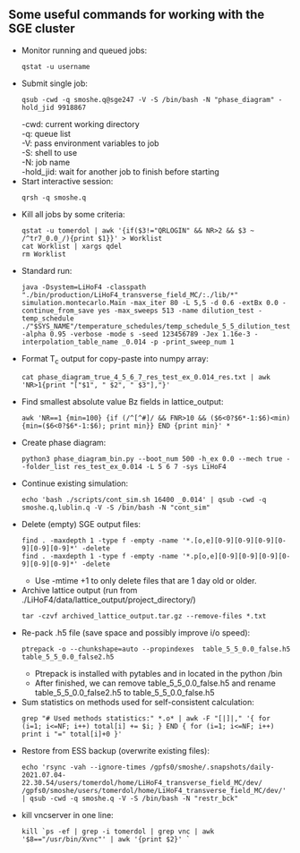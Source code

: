 ## Some useful commands for working with the SGE cluster

* Monitor running and queued jobs:
  ```
  qstat -u username
  ```
* Submit single job:
  ```
  qsub -cwd -q smoshe.q@sge247 -V -S /bin/bash -N "phase_diagram" -hold_jid 9918867
  ```
  -cwd: current working directory\
  -q: queue list\
  -V: pass environment variables to job\
  -S: shell to use\
  -N: job name\
  -hold_jid: wait for another job to finish before starting
* Start interactive session:
  ```
  qrsh -q smoshe.q
  ```
* Kill all jobs by some criteria:
  ```
  qstat -u tomerdol | awk '{if($3!="QRLOGIN" && NR>2 && $3 ~ /^tr7_0.0_/){print $1}}' > Worklist
  cat Worklist | xargs qdel
  rm Worklist
  ```
* Standard run:
  ```
  java -Dsystem=LiHoF4 -classpath "./bin/production/LiHoF4_transverse_field_MC/:./lib/*" simulation.montecarlo.Main -max_iter 80 -L 5,5 -d 0.6 -extBx 0.0 -continue_from_save yes -max_sweeps 513 -name dilution_test -temp_schedule ./"$SYS_NAME"/temperature_schedules/temp_schedule_5_5_dilution_test_0.0_false.txt -alpha 0.95 -verbose -mode s -seed 123456789 -Jex 1.16e-3 -interpolation_table_name _0.014 -p -print_sweep_num 1
  ```
* Format T<sub>c</sub> output for copy-paste into numpy array:
  ```
  cat phase_diagram_true_4_5_6_7_res_test_ex_0.014_res.txt | awk 'NR>1{print "["$1", " $2", " $3"],"}'
  ```
* Find smallest absolute value Bz fields in lattice_output:
  ```
  awk 'NR==1 {min=100} {if (/^[^#]/ && FNR>10 && ($6<0?$6*-1:$6)<min) {min=($6<0?$6*-1:$6); print min}} END {print min}' *
  ```
* Create phase diagram:
  ```
  python3 phase_diagram_bin.py --boot_num 500 -h_ex 0.0 --mech true --folder_list res_test_ex_0.014 -L 5 6 7 -sys LiHoF4
  ```
* Continue existing simulation:
  ```
  echo 'bash ./scripts/cont_sim.sh 16400 _0.014' | qsub -cwd -q smoshe.q,lublin.q -V -S /bin/bash -N "cont_sim"
  ```
* Delete (empty) SGE output files:
  ```
  find . -maxdepth 1 -type f -empty -name '*.[o,e][0-9][0-9][0-9][0-9][0-9][0-9]*' -delete
  find . -maxdepth 1 -type f -empty -name '*.p[o,e][0-9][0-9][0-9][0-9][0-9][0-9]*' -delete
  ```
  * Use -mtime +1 to only delete files that are 1 day old or older. 
* Archive lattice output (run from ./LiHoF4/data/lattice_output/project_directory/)
  ```
  tar -czvf archived_lattice_output.tar.gz --remove-files *.txt
  ```
* Re-pack .h5 file (save space and possibly improve i/o speed):
  ```
  ptrepack -o --chunkshape=auto --propindexes  table_5_5_0.0_false.h5 table_5_5_0.0_false2.h5
  ```
    * Ptrepack is installed with pytables and in located in the python /bin
    * After finished, we can remove table_5_5_0.0_false.h5 and rename table_5_5_0.0_false2.h5 to table_5_5_0.0_false.h5
* Sum statistics on methods used for self-consistent calculation:
  ```
  grep "# Used methods statistics:" *.o* | awk -F "[|]|," '{ for (i=1; i<=NF; i++) total[i] += $i; } END { for (i=1; i<=NF; i++) print i "=" total[i]+0 }'
  ```
* Restore from ESS backup (overwrite existing files):
  ```
  echo 'rsync -vah --ignore-times /gpfs0/smoshe/.snapshots/daily-2021.07.04-22.30.54/users/tomerdol/home/LiHoF4_transverse_field_MC/dev/ /gpfs0/smoshe/users/tomerdol/home/LiHoF4_transverse_field_MC/dev/' | qsub -cwd -q smoshe.q -V -S /bin/bash -N "restr_bck"
  ```
* kill vncserver in one line:
  ```
  kill `ps -ef | grep -i tomerdol | grep vnc | awk '$8=="/usr/bin/Xvnc"' | awk '{print $2}' `
  ```
